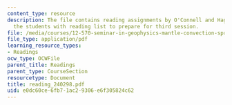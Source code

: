 ```yaml
---
content_type: resource
description: The file contains reading assignments by O'Connell and Hager which prescribes
  the students with reading list to prepare for third session.
file: /media/courses/12-570-seminar-in-geophysics-mantle-convection-spring-1998/e0dc60ce6fb71ac29306e6f305824c62_reading_240298.pdf
file_type: application/pdf
learning_resource_types:
- Readings
ocw_type: OCWFile
parent_title: Readings
parent_type: CourseSection
resourcetype: Document
title: reading_240298.pdf
uid: e0dc60ce-6fb7-1ac2-9306-e6f305824c62
---
```

